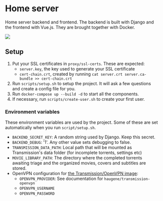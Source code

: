 # Home server

Home server backend and frontend. The backend is built with Django and the frontend with Vue.js. They are brought together with Docker.

![](http://nicolasbouliane.com/files/homeserver/covers.png)

## Setup

1. Put your SSL certificates in `proxy/ssl-certs`. These are expected:
    * `server.key`, the key used to generate your SSL certificate
    * `cert-chain.crt`, created by running `cat server.crt server.ca-bundle >> cert-chain.crt`
2. Run `scripts/setup.sh` to setup the project. It will ask a few questions and create a config file for you.
3. Run `docker-compose up --build -d` to start all the components.
4. If necessary, run `scripts/create-user.sh` to create your first user.

### Environment variables

These environment variables are used by the project. Some of these are set automatically when you run `script/setup.sh`.

* `BACKEND_SECRET_KEY`: A random string used by Django. Keep this secret.
* `BACKEND_DEBUG`: '1'. Any other value sets debugging to false.
* `TRANSMISSION_DATA_PATH`: Local path that will be mounted as Transmission's data folder (for incomplete torrents, settings etc)
* `MOVIE_LIBRARY_PATH`: The directory where the completed torrents awaiting triage and the organized movies, covers and subtitles are stored.
* OpenVPN configuration for [the Transmission/OpenVPN image](https://hub.docker.com/r/haugene/transmission-openvpn/):
    * `OPENVPN_PROVIDER`: See documentation for `haugene/transmission-openvpn`
    * `OPENVPN_USERNAME`
    * `OPENVPN_PASSWORD`